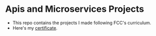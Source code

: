 # Apis and Microservices Projects

* This repo contains the projects I made following FCC's curriculum.
* Here's my [certificate](https://www.freecodecamp.org/certification/ezioda004/apis-and-microservices).